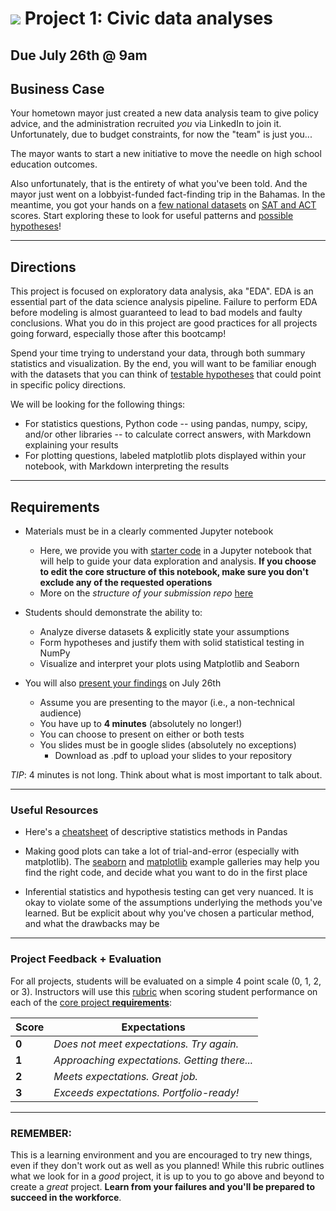 # ![](https://ga-dash.s3.amazonaws.com/production/assets/logo-9f88ae6c9c3871690e33280fcf557f33.png) Project 1: Civic data analyses

## Due July 26th @ 9am

## Business Case

Your hometown mayor just created a new data analysis team to give policy advice, and the administration recruited _you_ via LinkedIn to join it. Unfortunately, due to budget constraints, for now the "team" is just you...

The mayor wants to start a new initiative to move the needle on high school education outcomes.

Also unfortunately, that is the entirety of what you've been told. And the mayor just went on a lobbyist-funded fact-finding trip in the Bahamas. In the meantime, you got your hands on a [few national datasets][data] on [SAT and ACT][background] scores. Start exploring these to look for useful patterns and [possible hypotheses][ps]!

---

## Directions

This project is focused on exploratory data analysis, aka "EDA". EDA is an essential part of the data science analysis pipeline. Failure to perform EDA before modeling is almost guaranteed to lead to bad models and faulty conclusions. What you do in this project are good practices for all projects going forward, especially those after this bootcamp!

Spend your time trying to understand your data, through both summary statistics and visualization. By the end, you will want to be familiar enough with the datasets that you can think of [testable hypotheses][ps] that could point in specific policy directions.

We will be looking for the following things:

- For statistics questions, Python code -- using pandas, numpy, scipy, and/or other libraries -- to calculate correct answers, with Markdown explaining your results
- For plotting questions, labeled matplotlib plots displayed within your notebook, with Markdown interpreting the results

---

## Requirements

- Materials must be in a clearly commented Jupyter notebook
  - Here, we provide you with [starter code](./code/starter-code.ipynb) in a Jupyter notebook that will help to guide your data exploration and analysis. **If you choose to edit the core structure of this notebook, make sure you don't exclude any of the requested operations**
  - More on the *structure of your submission repo* [here][deliverables]
- Students should demonstrate the ability to:

    - Analyze diverse datasets & explicitly state your assumptions
    - Form hypotheses and justify them with solid statistical testing in NumPy
    - Visualize and interpret your plots using Matplotlib and Seaborn

- You will also [present your findings][presentation] on July 26th
    - Assume you are presenting to the mayor (i.e., a non-technical audience)
    - You have up to **4 minutes** (absolutely no longer!)
    - You can choose to present on either or both tests
    - You slides must be in google slides (absolutely no exceptions)
      - Download as .pdf to upload your slides to your repository

*TIP*: 4 minutes is not long.  Think about what is most important to talk about.  

---

### Useful Resources

- Here's a [cheatsheet](https://chrisalbon.com/code/python/data_wrangling/pandas_dataframe_descriptive_stats/) of descriptive statistics methods in Pandas

- Making good plots can take a lot of trial-and-error (especially with matplotlib). The [seaborn](http://seaborn.pydata.org/examples/) and [matplotlib](https://matplotlib.org/stable/gallery/index.html) example galleries may help you find the right code, and decide what you want to do in the first place

- Inferential statistics and hypothesis testing can get very nuanced. It is okay to violate some of the assumptions underlying the methods you've learned. But be explicit about why you've chosen a particular method, and what the drawbacks may be

---

### Project Feedback + Evaluation

For all projects, students will be evaluated on a simple 4 point scale (0, 1, 2, or 3). Instructors will use this [rubric][rubric] when scoring student performance on each of the [core project **requirements**][rubric]:

 Score | Expectations
 ----- | ------------
 **0** | _Does not meet expectations. Try again._
 **1** | _Approaching expectations. Getting there..._
 **2** | _Meets expectations. Great job._
 **3** | _Exceeds expectations. Portfolio-ready!_

---

### REMEMBER:

This is a learning environment and you are encouraged to try new things, even if they don't work out as well as you planned! While this rubric outlines what we look for in a _good_ project, it is up to you to go above and beyond to create a _great_ project. **Learn from your failures and you'll be prepared to succeed in the workforce**.

[data]: https://git.generalassemb.ly/dsir-712/project_1/wiki/Data
[deliverables]: https://git.generalassemb.ly/dsir-712/project_1/wiki/Deliverables
[rubric]: https://git.generalassemb.ly/dsir-712/project_1/wiki/Grading-Rubric
[presentation]: https://git.generalassemb.ly/dsir-712/project_1/wiki/Presentation
[ps]: https://git.generalassemb.ly/dsir-712/project_1/wiki/Problem-Statement
[background]: https://git.generalassemb.ly/dsir-712/project_1/wiki/SAT-ACT-background
